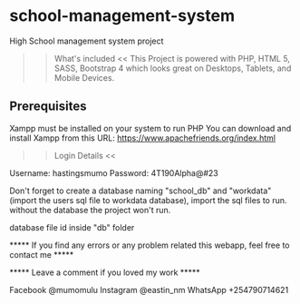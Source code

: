 # school-management-system
High School management system project

>> What's included <<
This Project is powered with PHP, HTML 5, SASS, Bootstrap 4 which looks great on Desktops, Tablets, and Mobile Devices. 

## Prerequisites
 Xampp must be installed on your system to run PHP
You can download and install Xampp from this URL: https://www.apachefriends.org/index.html

 
 




>> Login Details <<

Username: hastingsmumo
Password: 4T190Alpha@#23


Don't forget to create a database naming "school_db" and "workdata" (import the users sql file to workdata database), import the sql files to run.
without the database the project won't run.

database file id inside "db" folder

***** If you find any errors or any problem related this webapp, feel free to contact me *****  


***** Leave a comment if you loved my work *****

Facebook @mumomulu
Instagram @eastin_nm
WhatsApp +254790714621



